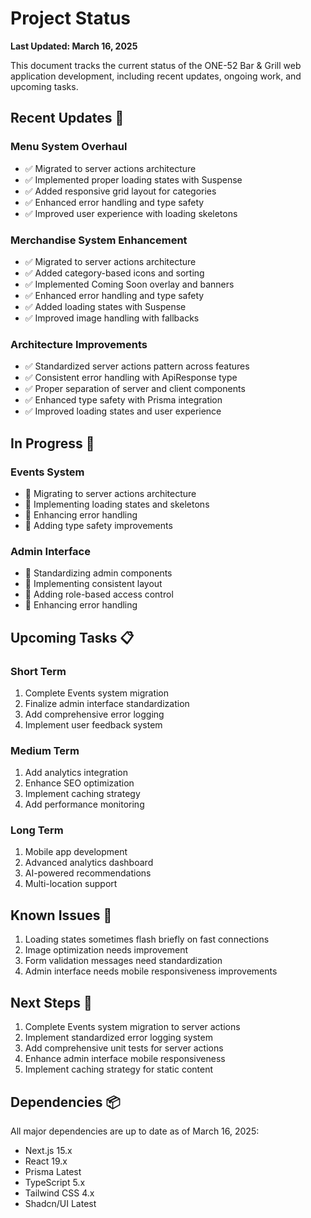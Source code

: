 # Project Status
**Last Updated: March 16, 2025**

This document tracks the current status of the ONE-52 Bar & Grill web application development, including recent updates, ongoing work, and upcoming tasks.

## Recent Updates 🎉

### Menu System Overhaul
- ✅ Migrated to server actions architecture
- ✅ Implemented proper loading states with Suspense
- ✅ Added responsive grid layout for categories
- ✅ Enhanced error handling and type safety
- ✅ Improved user experience with loading skeletons

### Merchandise System Enhancement
- ✅ Migrated to server actions architecture
- ✅ Added category-based icons and sorting
- ✅ Implemented Coming Soon overlay and banners
- ✅ Enhanced error handling and type safety
- ✅ Added loading states with Suspense
- ✅ Improved image handling with fallbacks

### Architecture Improvements
- ✅ Standardized server actions pattern across features
- ✅ Consistent error handling with ApiResponse type
- ✅ Proper separation of server and client components
- ✅ Enhanced type safety with Prisma integration
- ✅ Improved loading states and user experience

## In Progress 🚧

### Events System
- 🔄 Migrating to server actions architecture
- 🔄 Implementing loading states and skeletons
- 🔄 Enhancing error handling
- 🔄 Adding type safety improvements

### Admin Interface
- 🔄 Standardizing admin components
- 🔄 Implementing consistent layout
- 🔄 Adding role-based access control
- 🔄 Enhancing error handling

## Upcoming Tasks 📋

### Short Term
1. Complete Events system migration
2. Finalize admin interface standardization
3. Add comprehensive error logging
4. Implement user feedback system

### Medium Term
1. Add analytics integration
2. Enhance SEO optimization
3. Implement caching strategy
4. Add performance monitoring

### Long Term
1. Mobile app development
2. Advanced analytics dashboard
3. AI-powered recommendations
4. Multi-location support

## Known Issues 🐛

1. Loading states sometimes flash briefly on fast connections
2. Image optimization needs improvement
3. Form validation messages need standardization
4. Admin interface needs mobile responsiveness improvements

## Next Steps 👣

1. Complete Events system migration to server actions
2. Implement standardized error logging system
3. Add comprehensive unit tests for server actions
4. Enhance admin interface mobile responsiveness
5. Implement caching strategy for static content

## Dependencies 📦

All major dependencies are up to date as of March 16, 2025:
- Next.js 15.x
- React 19.x
- Prisma Latest
- TypeScript 5.x
- Tailwind CSS 4.x
- Shadcn/UI Latest 
